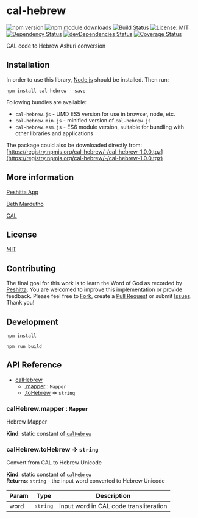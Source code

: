 # cal-hebrew

[![npm version](https://badge.fury.io/js/cal-hebrew.svg)](https://badge.fury.io/js/cal-hebrew)
[![npm module downloads](http://img.shields.io/npm/dt/cal-hebrew.svg)](https://www.npmjs.org/package/cal-hebrew)
[![Build Status](https://travis-ci.org/peshitta/cal-hebrew.svg?branch=master)](https://travis-ci.org/peshitta/cal-hebrew)
[![License: MIT](https://img.shields.io/badge/License-MIT-yellow.svg)](https://github.com/peshitta/cal-hebrew/blob/master/LICENSE)
[![Dependency Status](https://david-dm.org/peshitta/cal-hebrew.svg)](https://david-dm.org/peshitta/cal-hebrew)
[![devDependencies Status](https://david-dm.org/peshitta/cal-hebrew/dev-status.svg)](https://david-dm.org/peshitta/cal-hebrew?type=dev)
[![Coverage Status](https://coveralls.io/repos/github/peshitta/cal-hebrew/badge.svg?branch=master)](https://coveralls.io/github/peshitta/cal-hebrew?branch=master)

CAL code to Hebrew Ashuri conversion

## Installation

In order to use this library, [Node.js](https://nodejs.org) should be installed. 
Then run:
```
npm install cal-hebrew --save
```

Following bundles are available:
* `cal-hebrew.js` - UMD ES5 version for use in browser, node, etc.
* `cal-hebrew.min.js` - minified version of `cal-hebrew.js`
* `cal-hebrew.esm.js` - ES6 module version, suitable for bundling with other 
libraries and applications

The package could also be downloaded directly from:
[https://registry.npmjs.org/cal-hebrew/-/cal-hebrew-1.0.0.tgz](https://registry.npmjs.org/cal-hebrew/-/cal-hebrew-1.0.0.tgz)

## More information

[Peshitta App](https://peshitta.github.io)

[Beth Mardutho](https://sedra.bethmardutho.org/about/fonts)

[CAL](http://cal1.cn.huc.edu/searching/fullbrowser.html)

## License

[MIT](https://github.com/peshitta/cal-hebrew/blob/master/LICENSE)

## Contributing

The final goal for this work is to learn the Word of God as recorded by
[Peshitta](https://en.wikipedia.org/wiki/Peshitta).
You are welcomed to improve this implementation or provide feedback. Please
feel free to [Fork](https://help.github.com/articles/fork-a-repo/), create a
[Pull Request](https://help.github.com/articles/about-pull-requests/) or
submit [Issues](https://github.com/peshitta/cal-hebrew/issues).
Thank you!

## Development

```
npm install
```
```
npm run build
```

## API Reference

* [calHebrew](#module_calHebrew)
    * [.mapper](#module_calHebrew.mapper) : <code>Mapper</code>
    * [.toHebrew](#module_calHebrew.toHebrew) ⇒ <code>string</code>

<a name="module_calHebrew.mapper"></a>

### calHebrew.mapper : <code>Mapper</code>
Hebrew Mapper

**Kind**: static constant of [<code>calHebrew</code>](#module_calHebrew)  
<a name="module_calHebrew.toHebrew"></a>

### calHebrew.toHebrew ⇒ <code>string</code>
Convert from CAL to Hebrew Unicode

**Kind**: static constant of [<code>calHebrew</code>](#module_calHebrew)  
**Returns**: <code>string</code> - the input word converted to Hebrew Unicode  

| Param | Type | Description |
| --- | --- | --- |
| word | <code>string</code> | input word in CAL code transliteration |

